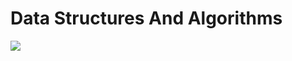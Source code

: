 # Data Structures And Algorithms

![](https://media.giphy.com/media/L1R1tvI9svkIWwpVYr/giphy.gif?cid=ecf05e47lb7o5g12zg4ezdj5w9oxrgl3yyx05y8u7pkoqezi&rid=giphy.gif&ct=g)
